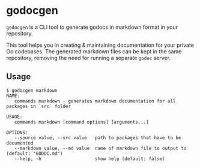 # godocgen

`godocgen` is a CLI tool to generate godocs in markdown format in your repository.

This tool helps you in creating & maintaining documentation for your private Go codebases. The generated markdown files can be kept in the same repository, removing the need for running a separate `godoc` server.

## Usage

```
$ godocgen markdown
NAME:
   commands markdown - generates markdown documentation for all packages in `src` folder

USAGE:
   commands markdown [command options] [arguments...]

OPTIONS:
   --source value, --src value   path to packages that have to be documented
   --markdown value, --md value  name of markdown file to output to (default: "GODOC.md")
   --help, -h                    show help (default: false)
```
